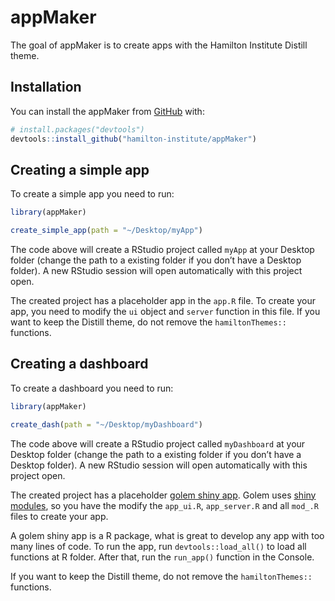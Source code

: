 
<!-- README.md is generated from README.Rmd. Please edit that file -->

# appMaker

<!-- badges: start -->

<!-- badges: end -->

The goal of appMaker is to create apps with the Hamilton Institute
Distill theme.

## Installation

You can install the appMaker from [GitHub](https://github.com/) with:

``` r
# install.packages("devtools")
devtools::install_github("hamilton-institute/appMaker")
```

## Creating a simple app

To create a simple app you need to run:

``` r
library(appMaker)

create_simple_app(path = "~/Desktop/myApp")
```

The code above will create a RStudio project called `myApp` at your
Desktop folder (change the path to a existing folder if you don’t have a
Desktop folder). A new RStudio session will open automatically with this
project open.

The created project has a placeholder app in the `app.R` file. To create
your app, you need to modify the `ui` object and `server` function in
this file. If you want to keep the Distill theme, do not remove the
`hamiltonThemes::` functions.

## Creating a dashboard

To create a dashboard you need to run:

``` r
library(appMaker)

create_dash(path = "~/Desktop/myDashboard")
```

The code above will create a RStudio project called `myDashboard` at
your Desktop folder (change the path to a existing folder if you don’t
have a Desktop folder). A new RStudio session will open automatically
with this project open.

The created project has a placeholder [golem shiny
app](https://github.com/ThinkR-open/golem). Golem uses [shiny
modules](https://shiny.rstudio.com/articles/modules.html), so you have
the modify the `app_ui.R`, `app_server.R` and all `mod_.R` files to
create your app.

A golem shiny app is a R package, what is great to develop any app with
too many lines of code. To run the app, run `devtools::load_all()` to
load all functions at R folder. After that, run the `run_app()` function
in the Console.

If you want to keep the Distill theme, do not remove the
`hamiltonThemes::` functions.
